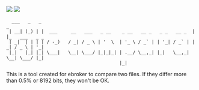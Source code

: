 ![](https://img.shields.io/badge/Shell_Script-121011?style=for-the-badge&logo=gnu-bash&logoColor=white)
![](https://img.shields.io/badge/GNU%20Bash-4EAA25?style=for-the-badge&logo=GNU%20Bash&logoColor=white)

````
  ___   _   _                                                         _               
 | __| (_) | |  ___     __   ___   _ __    _ __   __ _   _ _   __ _  | |_   ___   _ _ 
 | _|  | | | | / -_)   / _| / _ \ | '  \  | '_ \ / _` | | '_| / _` | |  _| / _ \ | '_|
 |_|   |_| |_| \___|   \__| \___/ |_|_|_| | .__/ \__,_| |_|   \__,_|  \__| \___/ |_|  
                                          |_|
````
This is a tool created for ebroker to compare two files. If they differ more than 0.5% or 8192 bits, they won't be OK.
